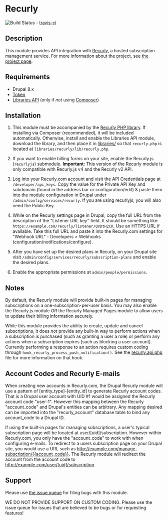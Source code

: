 # Recurly
![Build Status](https://travis-ci.org/ChromaticHQ/recurly.svg?branch=8.x-1.x) -
[travis-ci](https://travis-ci.org/ChromaticHQ/recurly)

## Description
This module provides API integration with [Recurly](https://recurly.com/), a
hosted subscription management service. For more information about the project,
see [the project page](https://www.drupal.org/project/recurly).

## Requirements
* Drupal 8.x
* [Token](https://www.drupal.org/project/token)
* [Libraries API](https://www.drupal.org/project/libraries) (only if *not* using
[Composer](https://www.drupal.org/docs/develop/using-composer/using-composer-with-drupal)) 

## Installation

1. This module must be accompanied by the
[Recurly PHP library](https://github.com/recurly/recurly-client-php/releases).
If installing via Composer (recommended), it will be included automatically.
Otherwise, install and enable the Libraries API module, download the library,
and then place it in [libraries/](https://www.drupal.org/node/1440066) so that
`recurly.php` is located at `libraries/recurly/lib/recurly.php`.

2. If you want to enable billing forms on your site, enable the Recurly.js
  (`recurlyjs`) submodule. **Important**: This version of the Recurly module is
  only compatible with Recurly.js v4 and the Recurly v2 API.

3. Log into your Recurly.com account and visit the API Credentials page at
  `/developer/api_keys`. Copy the value for the Private API Key and subdomain
  (found in the address bar or configuration/edit) & paste them into the module
  configuration in Drupal under `/admin/config/services/recurly`. If you are
  using recurlyjs, you will also need the Public Key.

4. While on the Recurly settings page in Drupal, copy the full URL from the
  description of  the "Listener URL key" field. It should be something like:
  `https://example.com/recurly/listener/QVDtH2CR`. Use an HTTPS URL if
  available. Take this full URL and paste it into the Recurly.com settings for
  "Webhook URL" - Developers > Webhooks (configuration/notifications/configure).

5. After you have set up the desired plans in Recurly, on your Drupal site visit
  `/admin/config/services/recurly/subscription-plans` and enable the desired
  plans.

6. Enable the appropriate permissions at `admin/people/permissions`.

## Notes
By default, the Recurly module will provide built-in pages for managing
subscriptions on a one-subscription-per-user basis. You may also enable the
Recurly.js module *OR* the Recurly Managed Pages module to allow users to update
their billing information securely.

While this module provides the ability to create, update and cancel
subscriptions, it does *not* provide any built-in way to perform actions when
a subscription is purchased (such as granting a user a role) or perform any
actions when a subscription expires (such as blocking a user account). Currently
performing a response to an action requires custom coding through
`hook_recurly_process_push_notification()`. See the
[recurly.api.php](http://cgit.drupalcode.org/recurly/tree/recurly.api.php?) file
for more information on that hook.

## Account Codes and Recurly E-mails
When creating new accounts in Recurly.com, the Drupal Recurly module will use
a pattern of [entity_type]-[entity_id] to generate Recurly account codes. That
is a Drupal user account with UID #1 would be assigned the Recurly account code
"user-1". However this mapping between the Recurly "account_code" and Drupal's
entities can be arbitrary. Any mapping desired can be imported into the
"recurly_account" database table to bind any account_code to a Drupal ID.

If using the built-in pages for managing subscriptions, a user's typical
subscription page will be located at user/[uid]/subscription. However within
Recurly.com, you only have the "account_code" to work with when configuring
e-mails. To redirect to a users subscription page on your Drupal site, you
would use a URL such as http://example.com/manage-subscription/{{account_code}}.
The Recurly module will redirect the account from the account code to
http://example.com/user/[uid]/subscription.

## Support
Please use
[the issue queue](http://drupal.org/project/issues/recurly?categories=All) for
filing bugs with this module.

WE DO NOT PROVIDE SUPPORT ON CUSTOM CODING. Please use the issue queue for
issues that are believed to be bugs or for requesting features!
